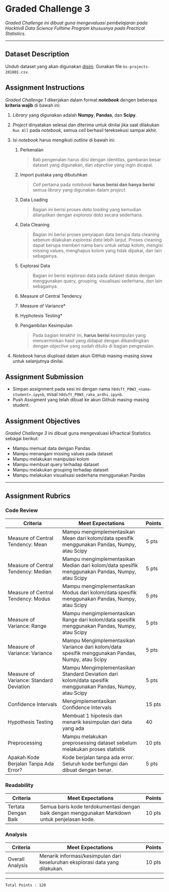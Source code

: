 # Graded Challenge 3

_Graded Challenge ini dibuat guna mengevaluasi pembelajaran pada Hacktiv8 Data Science Fulltime Program khususnya pada Practical Statistics._

---

## Dataset Description

Unduh dataset yang akan digunakan [disini](https://www.kaggle.com/kemical/kickstarter-projects?select=ks-projects-201801.csv). Gunakan file `ks-projects-201801.csv`.

## Assignment Instructions

*Graded Challenge 1* dikerjakan dalam format ***notebook*** dengen beberapa **kriteria wajib** di bawah ini:

1. *Library* yang digunakan adalah **Numpy**, **Pandas**, dan **Scipy**.

2. *Project* dinyatakan selesai dan diterima untuk dinilai jika saat dilakukan `Run All` pada *notebook*, semua *cell* berhasil tereksekusi sampai akhir.

3. Isi *notebook* harus mengikuti *outline* di bawah ini:

   1. Perkenalan
      > Bab pengenalan harus diisi dengan identitas, gambaran besar dataset yang digunakan, dan *objective* yang ingin dicapai.
   
   2. Import pustaka yang dibutuhkan
      > *Cell* pertama pada *notebook* **harus berisi dan hanya berisi** semua *library* yang digunakan dalam *project*.
   
   3. Data Loading
      > Bagian ini berisi proses *data loading* yang kemudian dilanjutkan dengan *explorasi data* secara sederhana.
   
   4. Data Cleaning
      > Bagian ini berisi proses penyiapan data berupa data cleaning sebelum dilakukan *explorasi data* lebih lanjut. Proses cleaning dapat berupa memberi nama baru untuk setiap kolom, mengisi missing values, menghapus kolom yang tidak dipakai, dan lain sebagainya.
   
   5. Explorasi Data
      > Bagian ini berisi explorasi data pada dataset diatas dengan menggunakan query, grouping, visualisasi sederhana, dan lain sebagainya.
   
   6. Measure of Central Tendency
   
   7. Measure of Variance*
   
   8. Hyphotesis Testing*
   
   9. Pengambilan Kesimpulan
      > Pada bagian terakhir ini, **harus berisi** kesimpulan yang mencerminkan hasil yang didapat dengan dibandingkan dengan *objective* yang sudah ditulis di bagian pengenalan.

4. *Notebook* harus diupload dalam akun GitHub masing-masing siswa untuk selanjutnya dinilai.

## Assignment Submission

- Simpan assignment pada sesi ini dengan nama `h8dsft_P0W3_<nama-student>.ipynb`, misal `h8dsft_P0W3_raka_ardhi.ipynb`.
- Push Assigment yang telah dibuat ke akun Github masing-masing student.

## Assignment Objectives

*Graded Challenge 3* ini dibuat guna mengevaluasi kPractical Statistics sebagai berikut:

- Mampu memuat data dengan Pandas
- Mampu menangani missing values pada dataset
- Mampu melakukan manipulasi kolom
- Mampu membuat query terhadap dataset
- Mampu melakukan grouping terhadap dataset
- Mampu melakukan visualisasi sederhana menggunakan Pandas

---

## Assignment Rubrics

### Code Review

| Criteria | Meet Expectations | Points |
| --- | --- | --- |
| Measure of Central Tendency: Mean | Mampu mengimplementasikan Mean dari kolom/data spesifik menggunakan Pandas, Numpy, atau Scipy | 5 pts |
| Measure of Central Tendency: Median | Mampu mengimplementasikan Median dari kolom/data spesifik menggunakan Pandas, Numpy, atau Scipy | 5 pts |
| Measure of Central Tendency: Modus | Mampu mengimplementasikan Modus dari kolom/data spesifik menggunakan Pandas, Numpy, atau Scipy | 5 pts |
| Measure of Variance: Range | Mampu mengimplementasikan Range dari kolom/data spesifik menggunakan Pandas, Numpy, atau Scipy | 5 pts |
| Measure of Variance: Variance | Mampu Mengimplementasikan Variance dari kolom/data spesifik menggunakan Pandas, Numpy, atau Scipy | 5 pts |
| Measure of Variance: Standard Deviation | Mampu Mengimplementasikan Standard Deviation dari kolom/data spesifik menggunakan Pandas, Numpy, atau Scipy | 5 pts |
| Confidence Intervals | Mengimplementasikan Confidence Intervals | 15 pts |
| Hypothesis Testing | Membuat 1 hipotesis dan menarik kesimpulan dari data yang ada | 40 |
| Preprocessing | Mampu melakukan preprosessing dataset sebelum melakukan proses statistik | 10 pts |
| Apakah Kode Berjalan Tanpa Ada Error?|Kode berjalan tanpa ada error. Seluruh kode berfungsi dan dibuat dengan benar. | 5 pts |

### Readability

| Criteria | Meet Expectations | Points |
| --- | --- | --- |
| Tertata Dengan Baik | Semua baris kode terdokumentasi dengan baik dengan menggunakan Markdown untuk penjelasan kode. | 10 pts |

### Analysis

| Criteria | Meet Expectations | Points |
| --- | --- | --- |
| Overall Analysis | Menarik informasi/kesimpulan dari keseluruhan eksplorasi data yang dilakukan. | 10 pts |

---

```
Total Points : 120
```
